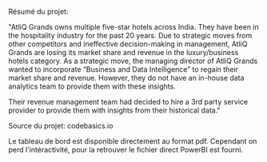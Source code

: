 Résumé du projet:

"AtliQ Grands owns multiple five-star hotels across India. They have been in the hospitality industry for the past 20 years. Due to strategic moves from other competitors and ineffective decision-making in management, AtliQ Grands are losing its market share and revenue in the luxury/business hotels category. As a strategic move, the managing director of AtliQ Grands wanted to incorporate “Business and Data Intelligence” to regain their market share and revenue. However, they do not have an in-house data analytics team to provide them with these insights.

Their revenue management team had decided to hire a 3rd party service provider to provide them with insights from their historical data."

Source du projet: codebasics.io

Le tableau de bord est disponible directement au format pdf. Cependant on perd l'intéractivité, pour la retrouver le fichier direct PowerBI est fourni.
